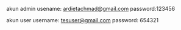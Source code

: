 akun admin
usename: ardietachmad@gmail.com
password:123456

akun user
username: tesuser@gmail.com
password: 654321
